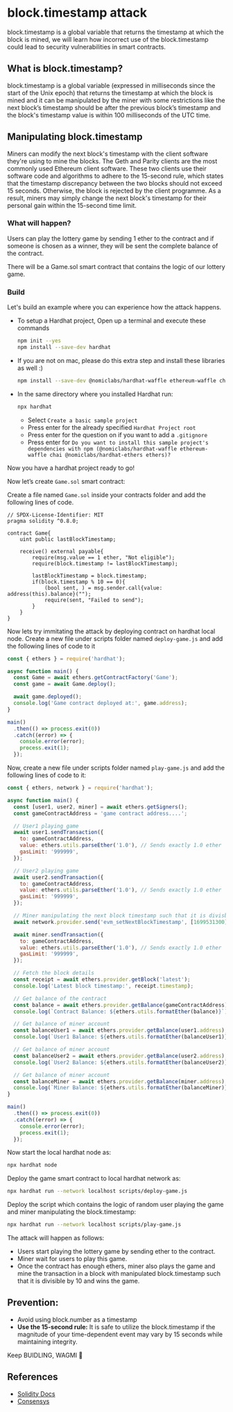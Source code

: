 # block.timestamp attack

block.timestamp is a global variable that returns the timestamp at which the block is mined, we will learn how incorrect use of the block.timestamp could lead to security vulnerabilities in smart contracts.

## What is block.timestamp?

block.timestamp is a global variable (expressed in milliseconds since the start of the Unix epoch) that returns the timestamp at which the block is mined and it can be manipulated by the miner with some restrictions like the next block’s timestamp should be after the previous block’s timestamp and the block's timestamp value is within 100 milliseconds of the UTC time.

## Manipulating block.timestamp
Miners can modify the next block's timestamp with the client software they're using to mine the blocks. The Geth and Parity clients are the most commonly used Ethereum client software. These two clients use their software code and algorithms to adhere to the 15-second rule, which states that the timestamp discrepancy between the two blocks should not exceed 15 seconds. Otherwise, the block is rejected by the client programme. As a result, miners may simply change the next block's timestamp for their personal gain within the 15-second time limit.

### What will happen?

Users can play the lottery game by sending 1 ether to the contract and if someone is chosen as a winner, they will be sent the complete balance of the contract.

There will be a Game.sol smart contract that contains the logic of our lottery game.

### Build

Let's build an example where you can experience how the attack happens.

- To setup a Hardhat project, Open up a terminal and execute these commands

  ```bash
  npm init --yes
  npm install --save-dev hardhat
  ```

- If you are not on mac, please do this extra step and install these libraries as well :)

  ```bash
  npm install --save-dev @nomiclabs/hardhat-waffle ethereum-waffle chai @nomiclabs/hardhat-ethers ethers
  ```

- In the same directory where you installed Hardhat run:

  ```bash
  npx hardhat
  ```

  - Select `Create a basic sample project`
  - Press enter for the already specified `Hardhat Project root`
  - Press enter for the question on if you want to add a `.gitignore`
  - Press enter for `Do you want to install this sample project's dependencies with npm (@nomiclabs/hardhat-waffle ethereum-waffle chai @nomiclabs/hardhat-ethers ethers)?`

Now you have a hardhat project ready to go!

Now let’s create `Game.sol` smart contract:

Create a file named `Game.sol` inside your contracts folder and add the following lines of code.

```solidity
// SPDX-License-Identifier: MIT
pragma solidity ^0.8.0;

contract Game{
    uint public lastBlockTimestamp;

    receive() external payable{
        require(msg.value == 1 ether, "Not eligible");
        require(block.timestamp != lastBlockTimestamp);

        lastBlockTimestamp = block.timestamp;
        if(block.timestamp % 10 == 0){
            (bool sent, ) = msg.sender.call{value: address(this).balance}("");
            require(sent, "Failed to send");
        }
    }
}
```

Now lets try immitating the attack by deploying contract on hardhat local node. Create a new file under scripts folder named `deploy-game.js` and add the following lines of code to it

```javascript
const { ethers } = require('hardhat');

async function main() {
  const Game = await ethers.getContractFactory('Game');
  const game = await Game.deploy();

  await game.deployed();
  console.log('Game contract deployed at:', game.address);
}

main()
  .then(() => process.exit(0))
  .catch((error) => {
    console.error(error);
    process.exit(1);
  });
```

Now, create a new file under scripts folder named `play-game.js` and add the following lines of code to it:

```javascript
const { ethers, network } = require('hardhat');

async function main() {
  const [user1, user2, miner] = await ethers.getSigners();
  const gameContractAddress = 'game contract address....';

  // User1 playing game
  await user1.sendTransaction({
    to: gameContractAddress,
    value: ethers.utils.parseEther('1.0'), // Sends exactly 1.0 ether
    gasLimit: '999999',
  });

  // User2 playing game
  await user2.sendTransaction({
    to: gameContractAddress,
    value: ethers.utils.parseEther('1.0'), // Sends exactly 1.0 ether
    gasLimit: '999999',
  });

  // Miner manipulating the next block timestamp such that it is divisble by 10
  await network.provider.send('evm_setNextBlockTimestamp', [1699531300]);

  await miner.sendTransaction({
    to: gameContractAddress,
    value: ethers.utils.parseEther('1.0'), // Sends exactly 1.0 ether
    gasLimit: '999999',
  });

  // Fetch the block details
  const receipt = await ethers.provider.getBlock('latest');
  console.log('Latest block timestamp:', receipt.timestamp);

  // Get balance of the contract
  const balance = await ethers.provider.getBalance(gameContractAddress);
  console.log(`Contract Balance: ${ethers.utils.formatEther(balance)}`);

  // Get balance of miner account
  const balanceUser1 = await ethers.provider.getBalance(user1.address);
  console.log(`User1 Balance: ${ethers.utils.formatEther(balanceUser1)}`);

  // Get balance of miner account
  const balanceUser2 = await ethers.provider.getBalance(user2.address);
  console.log(`User2 Balance: ${ethers.utils.formatEther(balanceUser2)}`);

  // Get balance of miner account
  const balanceMiner = await ethers.provider.getBalance(miner.address);
  console.log(`Miner Balance: ${ethers.utils.formatEther(balanceMiner)}`);
}

main()
  .then(() => process.exit(0))
  .catch((error) => {
    console.error(error);
    process.exit(1);
  });
```

Now start the local hardhat node as:

```bash
npx hardhat node
```

Deploy the game smart contract to local hardhat network as:

```bash
npx hardhat run --network localhost scripts/deploy-game.js
```

Deploy the script which contains the logic of random user playing the game and miner manipulating the block.timestamp:

```bash
npx hardhat run --network localhost scripts/play-game.js
```

The attack will happen as follows:

- Users start playing the lottery game by sending ether to the contract.
- Miner wait for users to play this game.
- Once the contract has enough ethers, miner also plays the game and mine the transaction in a block with manipulated block.timestamp such that it is divisible by 10 and wins the game.

## Prevention:

- Avoid using block.number as a timestamp
- <b>Use the 15-second rule:</b> It is safe to utilize the block.timestamp if the magnitude of your time-dependent event may vary by 15 seconds while maintaining integrity.

Keep BUIDLING, WAGMI 🚀

## References

- [Solidity Docs](https://docs.soliditylang.org/en/v0.8.13/units-and-global-variables.html#block-and-transaction-properties)
- [Consensys](https://consensys.github.io/smart-contract-best-practices/development-recommendations/solidity-specific/timestamp-dependence/)
